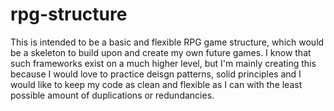 # rpg-structure
This is intended to be a basic and flexible RPG game structure, which would be a skeleton to build upon and create my own future games. I know that such frameworks exist on a much higher level, but I'm mainly creating this because I would love to practice deisgn patterns, solid principles and I would like to keep my code as clean and flexible as I can with the least possible amount of duplications or redundancies.
